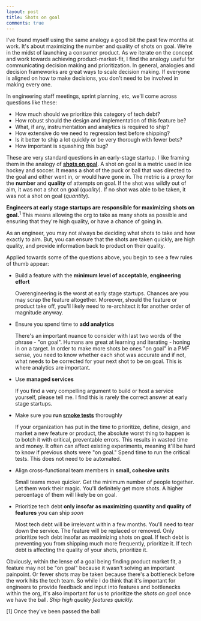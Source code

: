 ```yaml
---
layout: post
title: Shots on goal
comments: true
---
```


I've found myself using the same analogy a good bit the past few months at work. It's about maximizing the number and quality of shots on goal. We're in the midst of launching a consumer product. As we iterate on the concept and work towards achieving product-market-fit, I find the analogy useful for communicating decision making and prioritization. In general, analogies and decision frameworks are great ways to scale decision making. If everyone is aligned on how to make decisions, you don't need to be involved in making every one.

In engineering staff meetings, sprint planning, etc, we'll come across questions like these:
- How much should we prioritize this category of tech debt?
- How robust should the design and implementation of this feature be?
- What, if any, instrumentation and analytics is required to ship?
- How extensive do we need to regression test before shipping?
- Is it better to ship a lot quickly or be very thorough with fewer bets?
- How important is squashing this bug?

These are very standard questions in an early-stage startup. I like framing them in the analogy of **[shots on goal](https://en.wikipedia.org/wiki/Shot_on_goal_(ice_hockey))**. A shot on goal is a metric used in ice hockey and soccer. It means a shot of the puck or ball that was directed to the goal and either went in, or would have gone in. The metric is a proxy for the **number** and **quality** of attempts on goal. If the shot was wildly out of aim, it was not a shot on goal (_quality_). If no shot was able to be taken, it was not a shot on goal (_quantity_).

**Engineers at early stage startups are responsible for maximizing shots on goal.**<sup>1</sup> This means allowing the org to take as many shots as possible and ensuring that they're high quality, or have a chance of going in.

As an engineer, you may not always be deciding what shots to take and how exactly to aim. But, you can ensure that the shots are taken quickly, are high quality, and provide information back to product on their quality. 

Applied towards some of the questions above, you begin to see a few rules of thumb appear:
- Build a feature with the **minimum level of acceptable, engineering effort**

    Overengineering is the worst at early stage startups. Chances are you may scrap the feature altogether. Moreover, should the feature or product take off, you'll likely need to re-architect it for another order
    of magnitude anyway.

- Ensure you spend time to **add analytics**

    There's an important nuance to consider with last two words of the phrase - "on goal". Humans are great at learning and iterating - honing in on a target. In order to make more shots be ones "on goal" in a PMF sense, you need to know whether each shot was accurate and if not, what needs to be corrected for your next shot to be on goal.
    This is where analytics are important.

- Use **managed services**

    If you find a very compelling argument to build or host a service yourself, please tell me. I find this is rarely the correct answer at early stage startups.

- Make sure you **run [smoke tests](https://en.wikipedia.org/wiki/Smoke_testing_(software))** thoroughly

    If your organization has put in the time to prioritize, define, design, and market a new feature or product, the absolute worst thing to happen is to botch it with critical, preventable errors. This results in wasted time and money. It often can affect existing experiments, meaning it'll be hard to know if previous shots were "on goal." Spend time to run the critical tests. This does not need to be automated.

- Align cross-functional team members in **small, cohesive units**

    Small teams move quicker. Get the minimum number of people together. Let them work their magic. You'll definitely get more shots. A higher percentage of them will likely be on goal.

- Prioritize tech debt **only insofar as maximizing quantity and quality of features** you can ship _soon_

    Most tech debt will be irrelevant within a few months. You'll need to tear down the service. The feature will be replaced or removed. Only prioritize tech debt insofar as maximizing shots on goal. If tech debt is preventing you from shipping much more frequently, prioritize it. If tech debt is affecting the quality of your shots, prioritize it.


Obviously, within the lense of a goal being finding product market fit, a feature may not be "on goal" because it wasn't solving an important painpoint. Or fewer shots may be taken because there's a bottleneck before the work hits the tech team. So while I do think that it's important for engineers to provide feedback and input into features and bottlenecks within the org, it's also important for us to prioritize the _shots on goal_ once we have the ball. _Ship high quality features quickly._

[1] Once they've been passed the ball